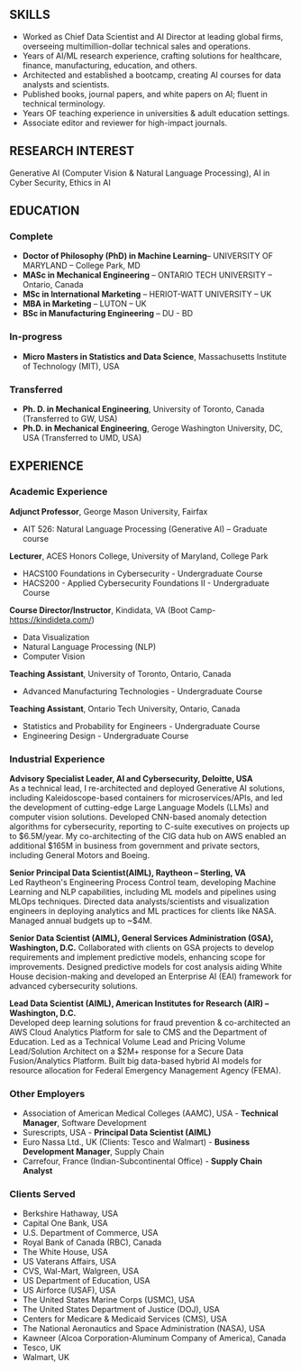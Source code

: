 ## SKILLS
- Worked as Chief Data Scientist and AI Director at leading global firms, overseeing multimillion-dollar technical sales and operations.
- Years of AI/ML research experience, crafting solutions for healthcare, finance, manufacturing, education, and others.
- Architected and established a bootcamp, creating AI courses for data analysts and scientists.
- Published books, journal papers, and white papers on AI; fluent in technical terminology.
- Years OF teaching experience in universities & adult education settings.
- Associate editor and reviewer for high-impact journals.

## RESEARCH INTEREST
Generative AI (Computer Vision & Natural Language Processing), AI in Cyber Security, Ethics in AI

## EDUCATION
### Complete
- **Doctor of Philosophy (PhD) in Machine Learning**– UNIVERSITY OF MARYLAND – College Park, MD
- **MASc in Mechanical Engineering** – ONTARIO TECH UNIVERSITY – Ontario, Canada
- **MSc in International Marketing** – HERIOT-WATT UNIVERSITY – UK
- **MBA in Marketing** – LUTON – UK
- **BSc in Manufacturing Engineering** – DU - BD
### In-progress
- **Micro Masters in Statistics and Data Science**, Massachusetts Institute of Technology (MIT), USA
### Transferred
- **Ph. D. in Mechanical Engineering**, University of Toronto, Canada (Transferred to GW, USA)
- **Ph.D. in Mechanical Engineering**, Geroge Washington University, DC, USA (Transferred to UMD, USA)

## EXPERIENCE
### Academic Experience

**Adjunct Professor**, George Mason University, Fairfax				        
- AIT 526: Natural Language Processing (Generative AI) – Graduate course				       

**Lecturer**, ACES Honors College, University of Maryland, College Park 		               
- HACS100 Foundations in Cybersecurity - Undergraduate Course		             	         	       
- HACS200 - Applied Cybersecurity Foundations II - Undergraduate Course		    	         	       

**Course Director/Instructor**, Kindidata, VA (Boot Camp- https://kindideta.com/) 	                 
- Data Visualization								
- Natural Language Processing (NLP) 						
- Computer Vision 								         

**Teaching Assistant**, University of Toronto, Ontario, Canada					  
- Advanced Manufacturing Technologies - Undergraduate Course	 								 

**Teaching Assistant**, Ontario Tech University, Ontario, Canada  				  
- Statistics and Probability for Engineers - Undergraduate Course								    
- Engineering Design - Undergraduate Course											    	

### Industrial Experience
**Advisory Specialist Leader, AI and Cybersecurity, Deloitte, USA**                                
As a technical lead, I re-architected and deployed Generative AI solutions, including Kaleidoscope-based containers for microservices/APIs, and led the development of cutting-edge Large Language Models (LLMs) and computer vision solutions. Developed CNN-based anomaly detection algorithms for cybersecurity, reporting to C-suite executives on projects up to $6.5M/year. My co-architecting of the CIG data hub on AWS enabled an additional $165M in business from government and private sectors, including General Motors and Boeing.

**Senior Principal Data Scientist(AIML), Raytheon – Sterling, VA** 						           
Led Raytheon's Engineering Process Control team, developing Machine Learning and NLP capabilities, including ML models and pipelines using MLOps techniques. Directed data analysts/scientists and visualization engineers in deploying analytics and ML practices for clients like NASA. Managed annual budgets up to ~$4M.

**Senior Data Scientist (AIML), General Services Administration (GSA), Washington, D.C.**
Collaborated with clients on GSA projects to develop requirements and implement predictive models, enhancing scope for improvements. Designed predictive models for cost analysis aiding White House decision-making and developed an Enterprise AI (EAI) framework for advanced cybersecurity solutions.

**Lead Data Scientist (AIML), American Institutes for Research (AIR) – Washington, D.C.** 		         
Developed deep learning solutions for fraud prevention & co-architected an AWS Cloud Analytics Platform for sale to CMS and the Department of Education. Led as a Technical Volume Lead and Pricing Volume Lead/Solution Architect on a $2M+ response for a Secure Data Fusion/Analytics Platform. Built big data-based hybrid AI models for resource allocation for Federal Emergency Management Agency (FEMA). 

### Other Employers
- Association of American Medical Colleges (AAMC), USA - **Technical Manager**, Software Development
- Surescripts, USA - **Principal Data Scientist (AIML)**
- Euro Nassa Ltd., UK (Clients: Tesco and Walmart) - **Business Development Manager**, Supply Chain
- Carrefour, France (Indian-Subcontinental Office) - **Supply Chain Analyst**

### Clients Served
- Berkshire Hathaway, USA
- Capital One Bank, USA
- U.S. Department of Commerce, USA
- Royal Bank of Canada (RBC), Canada
- The White House, USA
- US Vaterans Affairs, USA 
- CVS, Wal-Mart, Walgreen, USA 
- US Department of Education, USA
- US Airforce (USAF), USA
- The United States Marine Corps (USMC), USA
- The United States Department of Justice (DOJ), USA
- Centers for Medicare & Medicaid Services (CMS), USA
- The National Aeronautics and Space Administration (NASA), USA
- Kawneer (Alcoa Corporation-Aluminum Company of America), Canada
- Tesco, UK
- Walmart, UK
